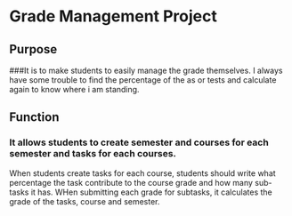 # Grade Management Project

## Purpose
###It is to make students to easily manage the grade themselves. I always have some trouble to find the percentage of the as or tests and
calculate again to know where i am standing.

## Function
### It allows students to create semester and courses for each semester and tasks for each courses.
 When students create tasks for each course, students should write what percentage the task contribute to the
  course grade and how many sub-tasks it has. WHen submitting each grade for subtasks, it calculates the grade of the tasks, course and semester.
